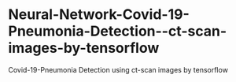 # Neural-Network-Covid-19-Pneumonia-Detection--ct-scan-images-by-tensorflow
Covid-19-Pneumonia Detection using ct-scan images by tensorflow
